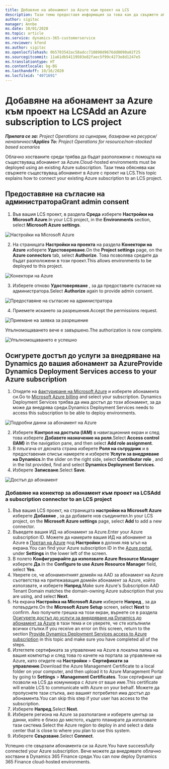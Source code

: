 ```yaml
---
title: Добавяне на абонамент за Azure към проект на LCS
description: Тази тема предоставя информация за това как да свържете абонамента си за Azure с LCS проект.
author: sigitac
manager: Annbe
ms.date: 10/01/2020
ms.topic: article
ms.service: dynamics-365-customerservice
ms.reviewer: kfend
ms.author: sigitac
ms.openlocfilehash: 0b5703542ac58adcc710890d9676dd0090a82f25
ms.sourcegitcommit: 11a61db54119503e82faec5f99c4273e8d1247e5
ms.translationtype: HT
ms.contentlocale: bg-BG
ms.lasthandoff: 10/16/2020
ms.locfileid: "4071691"
---
```

# <a name="add-an-azure-subscription-to-lcs-project"></a><span data-ttu-id="afdc9-103">Добавяне на абонамент за Azure към проект на LCS</span><span class="sxs-lookup"><span data-stu-id="afdc9-103">Add an Azure subscription to LCS project</span></span>

<span data-ttu-id="afdc9-104">_**Прилага се за:** Project Operations за сценарии, базирани на ресурси/неналичност_</span><span class="sxs-lookup"><span data-stu-id="afdc9-104">_**Applies To:** Project Operations for resource/non-stocked based scenarios_</span></span>

<span data-ttu-id="afdc9-105">Облачно хостваните среди трябва да бъдат разположени с помощта на съществуващ абонамент за Azure.</span><span class="sxs-lookup"><span data-stu-id="afdc9-105">Cloud-hosted environments must be deployed using an existing Azure subscription.</span></span> <span data-ttu-id="afdc9-106">Тази тема обяснява как свържете съществуващ абонамент в Azure с проект на LCS.</span><span class="sxs-lookup"><span data-stu-id="afdc9-106">This topic explains how to connect your existing Azure subscription to an LCS project.</span></span> 

## <a name="grant-admin-consent"></a><span data-ttu-id="afdc9-107">Предоставяне на съгласие на администратора</span><span class="sxs-lookup"><span data-stu-id="afdc9-107">Grant admin consent</span></span>

1. <span data-ttu-id="afdc9-108">Във вашия LCS проект, в раздела **Среда** изберете **Настройки на Microsoft Azure**.</span><span class="sxs-lookup"><span data-stu-id="afdc9-108">In your LCS project, in the **Environments** section, select **Microsoft Azure settings**.</span></span>

![Настройки на Microsoft Azure](./media/1MicrosoftAzureSettings.png)

2. <span data-ttu-id="afdc9-110">На страницата **Настройки на проекта** на раздела **Конектори на Azure** изберете **Удостоверяване**.</span><span class="sxs-lookup"><span data-stu-id="afdc9-110">On the **Project settings** page, on the **Azure connectors** tab, select **Authorize**.</span></span> <span data-ttu-id="afdc9-111">Това позволява средите да бъдат разположени в този проект.</span><span class="sxs-lookup"><span data-stu-id="afdc9-111">This allows environments to be deployed to this project.</span></span>

![Конектори на Azure](./media/2AzureConnectors.png)

3. <span data-ttu-id="afdc9-113">Изберете отново **Удостоверяване** , за да предоставите съгласие на администратора.</span><span class="sxs-lookup"><span data-stu-id="afdc9-113">Select **Authorize** again to provide admin consent.</span></span>

![Предоставяне на съгласие на администратора](./media/3GrantAdminConsent.png)

4. <span data-ttu-id="afdc9-115">Приемете искането за разрешения.</span><span class="sxs-lookup"><span data-stu-id="afdc9-115">Accept the permissions request.</span></span>

![Приемане на заявка за разрешение](./media/4AcceptPermissionRequest.png)

<span data-ttu-id="afdc9-117">Упълномощаването вече е завършено.</span><span class="sxs-lookup"><span data-stu-id="afdc9-117">The authorization is now complete.</span></span> 

![Упълномощаването е успешно](./media/5AuthorizationComplete.png)

## <a name="provide-dynamics-deployment-services-access-to-your-azure-subscription"></a><a name="provide"></a><span data-ttu-id="afdc9-119">Осигурете достъп до услуги за внедряване на Dynamics до вашия абонамент за Azure</span><span class="sxs-lookup"><span data-stu-id="afdc9-119">Provide Dynamics Deployment Services access to your Azure subscription</span></span>

1. <span data-ttu-id="afdc9-120">Отидете на [фактуриране на Microsoft Azure](https://portal.azure.com/#blade/Microsoft\_Azure\_Billing/SubscriptionsBlade) и изберете абонамента си.</span><span class="sxs-lookup"><span data-stu-id="afdc9-120">Go to [Microsoft Azure billing](https://portal.azure.com/#blade/Microsoft\_Azure\_Billing/SubscriptionsBlade) and select your subscription.</span></span> <span data-ttu-id="afdc9-121">Dynamics Deployment Services трябва да има достъп до този абонамент, за да може да внедрява среди.</span><span class="sxs-lookup"><span data-stu-id="afdc9-121">Dynamics Deployment Services needs to access this subscription to be able to deploy environments.</span></span>

![Подробни данни за абонамент на Azure](./media/6AzureSubscription.png)

2. <span data-ttu-id="afdc9-123">Изберете **Контрол на достъпа (IAM)** в навигационния екран и след това изберете **Добавете назначение на роля**.</span><span class="sxs-lookup"><span data-stu-id="afdc9-123">Select **Access control (IAM)** in the navigation pane, and then select **Add role assignment**.</span></span>
3. <span data-ttu-id="afdc9-124">В плъзгача от дясната страна изберете **Роля на сътрудник** и в предоставения списък намерете и изберете **Услуги за внедряване на Dynamics**.</span><span class="sxs-lookup"><span data-stu-id="afdc9-124">In the slider on the right side, select **Contributor role** , and in the list provided, find and select **Dynamics Deployment Services**.</span></span> 
4. <span data-ttu-id="afdc9-125">Изберете **Записване**.</span><span class="sxs-lookup"><span data-stu-id="afdc9-125">Select **Save**.</span></span>

![Достъп до абонамент](./media/7SubscriptionAccess.png)

### <a name="add-a-subscription-connector-to-an-lcs-project"></a><span data-ttu-id="afdc9-127">Добавяне на конектор за абонамент към проект на LCS</span><span class="sxs-lookup"><span data-stu-id="afdc9-127">Add a subscription connector to an LCS project</span></span>

1. <span data-ttu-id="afdc9-128">Във вашия LCS проект, на страницата **настройки на Microsoft Azure** изберете **Добавяне** , за да добавите нов съединител.</span><span class="sxs-lookup"><span data-stu-id="afdc9-128">In your LCS project, on the **Microsoft Azure settings** page, select **Add** to add a new connector.</span></span>
2. <span data-ttu-id="afdc9-129">Въведете вашия ИД на абонамент за Azure.</span><span class="sxs-lookup"><span data-stu-id="afdc9-129">Enter your Azure subscription ID.</span></span> <span data-ttu-id="afdc9-130">Можете да намерите вашия ИД на абонамент за Azure в [Портал на Azure](https://ms.portal.azure.com/) под **Настройки** в долния ляв ъгъл на екрана.</span><span class="sxs-lookup"><span data-stu-id="afdc9-130">You can find your Azure subscription ID in the [Azure portal](https://ms.portal.azure.com/), under  **Settings**  in the lower left of the screen.</span></span>
3. <span data-ttu-id="afdc9-131">В полето **Конфигурирайте да използвате Azure Resource Manager** изберете **Да**.</span><span class="sxs-lookup"><span data-stu-id="afdc9-131">In the **Configure to use Azure Resource Manager** field, select **Yes**.</span></span>
4. <span data-ttu-id="afdc9-132">Уверете се, че абонаментният домейн на AAD за абонамент на Azure съответства на притежаващия домейн абонамент за Azure, който използвате, и изберете **Напред**.</span><span class="sxs-lookup"><span data-stu-id="afdc9-132">Make sure Azure's Subscription AAD Tenant Domain matches the domain-owning Azure subscription that you are using, and select **Next**.</span></span>
5. <span data-ttu-id="afdc9-133">На екрана **Настройка на Microsoft Azure** изберете **Напред** , за да потвърдите.</span><span class="sxs-lookup"><span data-stu-id="afdc9-133">On the **Microsoft Azure Setup** screen, select **Next** to confirm.</span></span> <span data-ttu-id="afdc9-134">Ако получите грешка на този екран, върнете се в раздела [Осигурете достъп до услуги за внедряване на Dynamics до абонамент за Azure](#provide) в тази тема и се уверете, че сте изпълнили всички стъпки.</span><span class="sxs-lookup"><span data-stu-id="afdc9-134">If you receive an error on this screen, return to the section [Provide Dynamics Deployment Services access to Azure subscription](#provide) in this topic and make sure you have completed all of the steps.</span></span>
6. <span data-ttu-id="afdc9-135">Изтеглете сертификата за управление на Azure в локална папка на вашия компютър и след това го качете на портала за управление на Azure, като отидете на **Настройки** > **Сертификати за управление**.</span><span class="sxs-lookup"><span data-stu-id="afdc9-135">Download the Azure Management Certificate to a local folder on your computer, and then upload it to Azure Management Portal by going to **Settings** > **Management Certificates**.</span></span> <span data-ttu-id="afdc9-136">Този сертификат ще позволи на LCS да комуникира с Azure от ваше име.</span><span class="sxs-lookup"><span data-stu-id="afdc9-136">This certificate will enable LCS to communicate with Azure on your behalf.</span></span> <span data-ttu-id="afdc9-137">Можете да пропуснете тази стъпка, ако вашият потребител има достъп до абонамента.</span><span class="sxs-lookup"><span data-stu-id="afdc9-137">You can skip this step if your user has access to the subscription.</span></span>
7. <span data-ttu-id="afdc9-138">Изберете **Напред**.</span><span class="sxs-lookup"><span data-stu-id="afdc9-138">Select  **Next**.</span></span>
8. <span data-ttu-id="afdc9-139">Изберете региона на Azure за разполагане и изберете център за данни, който е близо до мястото, където планирате да използвате тази система.</span><span class="sxs-lookup"><span data-stu-id="afdc9-139">Select the Azure region to deploy in and select a data center that is close to where you plan to use this system.</span></span>
9.  <span data-ttu-id="afdc9-140">Изберете **Свързване**.</span><span class="sxs-lookup"><span data-stu-id="afdc9-140">Select  **Connect**.</span></span>

<span data-ttu-id="afdc9-141">Успешно сте свързали абонамента си за Azure.</span><span class="sxs-lookup"><span data-stu-id="afdc9-141">You have successfully connected your Azure subscription.</span></span> <span data-ttu-id="afdc9-142">Вече можете да внедрявате облачно хоствани в Dynamics 365 Finance среди.</span><span class="sxs-lookup"><span data-stu-id="afdc9-142">You can now deploy Dynamics 365 Finance cloud-hosted environments.</span></span>


